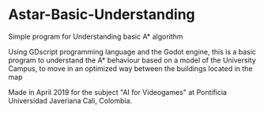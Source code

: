 # Astar-Basic-Understanding
Simple program for Understanding basic A* algorithm

Using GDscript programming language and the Godot engine, this is a basic program to understand the A* behaviour based on a model of the University Campus, to move in an optimized way between the buildings located in the map

Made in April 2019 for the subject "AI for Videogames" at Pontificia Universidad Javeriana Cali, Colombia.
